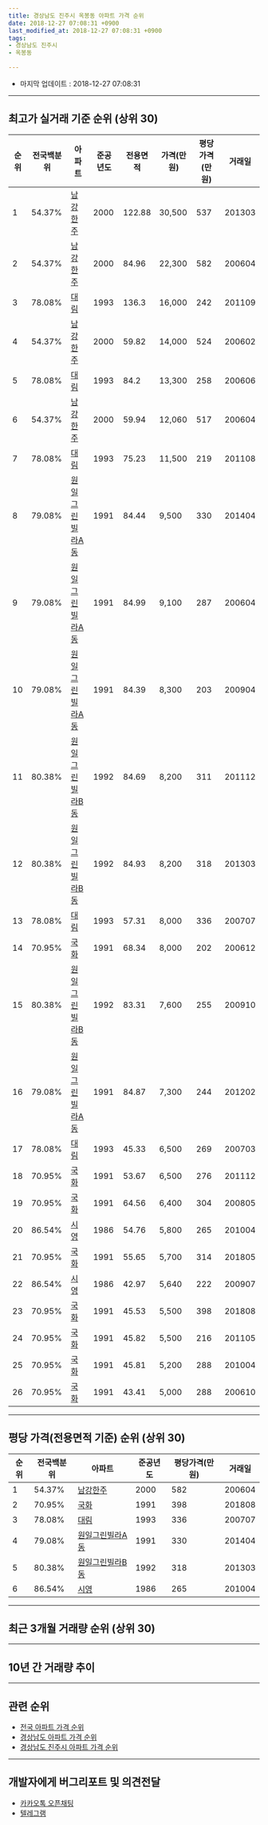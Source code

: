 ```yaml
---
title: 경상남도 진주시 옥봉동 아파트 가격 순위
date: 2018-12-27 07:08:31 +0900
last_modified_at: 2018-12-27 07:08:31 +0900
tags:
- 경상남도 진주시
- 옥봉동

---
```


* 마지막 업데이트 : 2018-12-27 07:08:31

---

## 최고가 실거래 기준 순위 (상위 30)


|순위|전국백분위|아파트|준공년도|전용면적|가격(만원)|평당가격(만원)|거래일|
|---|---|---|---|---|---|---|---|
|1|54.37%|[남강한주](https://search.naver.com/search.naver?query=%EA%B2%BD%EC%83%81%EB%82%A8%EB%8F%84+%EC%A7%84%EC%A3%BC%EC%8B%9C+%EC%98%A5%EB%B4%89%EB%8F%99+%EB%82%A8%EA%B0%95%ED%95%9C%EC%A3%BC)|2000|122.88|30,500|537|201303|
|2|54.37%|[남강한주](https://search.naver.com/search.naver?query=%EA%B2%BD%EC%83%81%EB%82%A8%EB%8F%84+%EC%A7%84%EC%A3%BC%EC%8B%9C+%EC%98%A5%EB%B4%89%EB%8F%99+%EB%82%A8%EA%B0%95%ED%95%9C%EC%A3%BC)|2000|84.96|22,300|582|200604|
|3|78.08%|[대림](https://search.naver.com/search.naver?query=%EA%B2%BD%EC%83%81%EB%82%A8%EB%8F%84+%EC%A7%84%EC%A3%BC%EC%8B%9C+%EC%98%A5%EB%B4%89%EB%8F%99+%EB%8C%80%EB%A6%BC)|1993|136.3|16,000|242|201109|
|4|54.37%|[남강한주](https://search.naver.com/search.naver?query=%EA%B2%BD%EC%83%81%EB%82%A8%EB%8F%84+%EC%A7%84%EC%A3%BC%EC%8B%9C+%EC%98%A5%EB%B4%89%EB%8F%99+%EB%82%A8%EA%B0%95%ED%95%9C%EC%A3%BC)|2000|59.82|14,000|524|200602|
|5|78.08%|[대림](https://search.naver.com/search.naver?query=%EA%B2%BD%EC%83%81%EB%82%A8%EB%8F%84+%EC%A7%84%EC%A3%BC%EC%8B%9C+%EC%98%A5%EB%B4%89%EB%8F%99+%EB%8C%80%EB%A6%BC)|1993|84.2|13,300|258|200606|
|6|54.37%|[남강한주](https://search.naver.com/search.naver?query=%EA%B2%BD%EC%83%81%EB%82%A8%EB%8F%84+%EC%A7%84%EC%A3%BC%EC%8B%9C+%EC%98%A5%EB%B4%89%EB%8F%99+%EB%82%A8%EA%B0%95%ED%95%9C%EC%A3%BC)|2000|59.94|12,060|517|200604|
|7|78.08%|[대림](https://search.naver.com/search.naver?query=%EA%B2%BD%EC%83%81%EB%82%A8%EB%8F%84+%EC%A7%84%EC%A3%BC%EC%8B%9C+%EC%98%A5%EB%B4%89%EB%8F%99+%EB%8C%80%EB%A6%BC)|1993|75.23|11,500|219|201108|
|8|79.08%|[원일그린빌라A동](https://search.naver.com/search.naver?query=%EA%B2%BD%EC%83%81%EB%82%A8%EB%8F%84+%EC%A7%84%EC%A3%BC%EC%8B%9C+%EC%98%A5%EB%B4%89%EB%8F%99+%EC%9B%90%EC%9D%BC%EA%B7%B8%EB%A6%B0%EB%B9%8C%EB%9D%BCA%EB%8F%99)|1991|84.44|9,500|330|201404|
|9|79.08%|[원일그린빌라A동](https://search.naver.com/search.naver?query=%EA%B2%BD%EC%83%81%EB%82%A8%EB%8F%84+%EC%A7%84%EC%A3%BC%EC%8B%9C+%EC%98%A5%EB%B4%89%EB%8F%99+%EC%9B%90%EC%9D%BC%EA%B7%B8%EB%A6%B0%EB%B9%8C%EB%9D%BCA%EB%8F%99)|1991|84.99|9,100|287|200604|
|10|79.08%|[원일그린빌라A동](https://search.naver.com/search.naver?query=%EA%B2%BD%EC%83%81%EB%82%A8%EB%8F%84+%EC%A7%84%EC%A3%BC%EC%8B%9C+%EC%98%A5%EB%B4%89%EB%8F%99+%EC%9B%90%EC%9D%BC%EA%B7%B8%EB%A6%B0%EB%B9%8C%EB%9D%BCA%EB%8F%99)|1991|84.39|8,300|203|200904|
|11|80.38%|[원일그린빌라B동](https://search.naver.com/search.naver?query=%EA%B2%BD%EC%83%81%EB%82%A8%EB%8F%84+%EC%A7%84%EC%A3%BC%EC%8B%9C+%EC%98%A5%EB%B4%89%EB%8F%99+%EC%9B%90%EC%9D%BC%EA%B7%B8%EB%A6%B0%EB%B9%8C%EB%9D%BCB%EB%8F%99)|1992|84.69|8,200|311|201112|
|12|80.38%|[원일그린빌라B동](https://search.naver.com/search.naver?query=%EA%B2%BD%EC%83%81%EB%82%A8%EB%8F%84+%EC%A7%84%EC%A3%BC%EC%8B%9C+%EC%98%A5%EB%B4%89%EB%8F%99+%EC%9B%90%EC%9D%BC%EA%B7%B8%EB%A6%B0%EB%B9%8C%EB%9D%BCB%EB%8F%99)|1992|84.93|8,200|318|201303|
|13|78.08%|[대림](https://search.naver.com/search.naver?query=%EA%B2%BD%EC%83%81%EB%82%A8%EB%8F%84+%EC%A7%84%EC%A3%BC%EC%8B%9C+%EC%98%A5%EB%B4%89%EB%8F%99+%EB%8C%80%EB%A6%BC)|1993|57.31|8,000|336|200707|
|14|70.95%|[국화](https://search.naver.com/search.naver?query=%EA%B2%BD%EC%83%81%EB%82%A8%EB%8F%84+%EC%A7%84%EC%A3%BC%EC%8B%9C+%EC%98%A5%EB%B4%89%EB%8F%99+%EA%B5%AD%ED%99%94)|1991|68.34|8,000|202|200612|
|15|80.38%|[원일그린빌라B동](https://search.naver.com/search.naver?query=%EA%B2%BD%EC%83%81%EB%82%A8%EB%8F%84+%EC%A7%84%EC%A3%BC%EC%8B%9C+%EC%98%A5%EB%B4%89%EB%8F%99+%EC%9B%90%EC%9D%BC%EA%B7%B8%EB%A6%B0%EB%B9%8C%EB%9D%BCB%EB%8F%99)|1992|83.31|7,600|255|200910|
|16|79.08%|[원일그린빌라A동](https://search.naver.com/search.naver?query=%EA%B2%BD%EC%83%81%EB%82%A8%EB%8F%84+%EC%A7%84%EC%A3%BC%EC%8B%9C+%EC%98%A5%EB%B4%89%EB%8F%99+%EC%9B%90%EC%9D%BC%EA%B7%B8%EB%A6%B0%EB%B9%8C%EB%9D%BCA%EB%8F%99)|1991|84.87|7,300|244|201202|
|17|78.08%|[대림](https://search.naver.com/search.naver?query=%EA%B2%BD%EC%83%81%EB%82%A8%EB%8F%84+%EC%A7%84%EC%A3%BC%EC%8B%9C+%EC%98%A5%EB%B4%89%EB%8F%99+%EB%8C%80%EB%A6%BC)|1993|45.33|6,500|269|200703|
|18|70.95%|[국화](https://search.naver.com/search.naver?query=%EA%B2%BD%EC%83%81%EB%82%A8%EB%8F%84+%EC%A7%84%EC%A3%BC%EC%8B%9C+%EC%98%A5%EB%B4%89%EB%8F%99+%EA%B5%AD%ED%99%94)|1991|53.67|6,500|276|201112|
|19|70.95%|[국화](https://search.naver.com/search.naver?query=%EA%B2%BD%EC%83%81%EB%82%A8%EB%8F%84+%EC%A7%84%EC%A3%BC%EC%8B%9C+%EC%98%A5%EB%B4%89%EB%8F%99+%EA%B5%AD%ED%99%94)|1991|64.56|6,400|304|200805|
|20|86.54%|[시영](https://search.naver.com/search.naver?query=%EA%B2%BD%EC%83%81%EB%82%A8%EB%8F%84+%EC%A7%84%EC%A3%BC%EC%8B%9C+%EC%98%A5%EB%B4%89%EB%8F%99+%EC%8B%9C%EC%98%81)|1986|54.76|5,800|265|201004|
|21|70.95%|[국화](https://search.naver.com/search.naver?query=%EA%B2%BD%EC%83%81%EB%82%A8%EB%8F%84+%EC%A7%84%EC%A3%BC%EC%8B%9C+%EC%98%A5%EB%B4%89%EB%8F%99+%EA%B5%AD%ED%99%94)|1991|55.65|5,700|314|201805|
|22|86.54%|[시영](https://search.naver.com/search.naver?query=%EA%B2%BD%EC%83%81%EB%82%A8%EB%8F%84+%EC%A7%84%EC%A3%BC%EC%8B%9C+%EC%98%A5%EB%B4%89%EB%8F%99+%EC%8B%9C%EC%98%81)|1986|42.97|5,640|222|200907|
|23|70.95%|[국화](https://search.naver.com/search.naver?query=%EA%B2%BD%EC%83%81%EB%82%A8%EB%8F%84+%EC%A7%84%EC%A3%BC%EC%8B%9C+%EC%98%A5%EB%B4%89%EB%8F%99+%EA%B5%AD%ED%99%94)|1991|45.53|5,500|398|201808|
|24|70.95%|[국화](https://search.naver.com/search.naver?query=%EA%B2%BD%EC%83%81%EB%82%A8%EB%8F%84+%EC%A7%84%EC%A3%BC%EC%8B%9C+%EC%98%A5%EB%B4%89%EB%8F%99+%EA%B5%AD%ED%99%94)|1991|45.82|5,500|216|201105|
|25|70.95%|[국화](https://search.naver.com/search.naver?query=%EA%B2%BD%EC%83%81%EB%82%A8%EB%8F%84+%EC%A7%84%EC%A3%BC%EC%8B%9C+%EC%98%A5%EB%B4%89%EB%8F%99+%EA%B5%AD%ED%99%94)|1991|45.81|5,200|288|201004|
|26|70.95%|[국화](https://search.naver.com/search.naver?query=%EA%B2%BD%EC%83%81%EB%82%A8%EB%8F%84+%EC%A7%84%EC%A3%BC%EC%8B%9C+%EC%98%A5%EB%B4%89%EB%8F%99+%EA%B5%AD%ED%99%94)|1991|43.41|5,000|288|200610|


---

## 평당 가격(전용면적 기준) 순위 (상위 30)


|순위|전국백분위|아파트|준공년도|평당가격(만원)|거래일|
|---|---|---|---|---|---|
|1|54.37%|[남강한주](https://search.naver.com/search.naver?query=%EA%B2%BD%EC%83%81%EB%82%A8%EB%8F%84+%EC%A7%84%EC%A3%BC%EC%8B%9C+%EC%98%A5%EB%B4%89%EB%8F%99+%EB%82%A8%EA%B0%95%ED%95%9C%EC%A3%BC)|2000|582|200604|
|2|70.95%|[국화](https://search.naver.com/search.naver?query=%EA%B2%BD%EC%83%81%EB%82%A8%EB%8F%84+%EC%A7%84%EC%A3%BC%EC%8B%9C+%EC%98%A5%EB%B4%89%EB%8F%99+%EA%B5%AD%ED%99%94)|1991|398|201808|
|3|78.08%|[대림](https://search.naver.com/search.naver?query=%EA%B2%BD%EC%83%81%EB%82%A8%EB%8F%84+%EC%A7%84%EC%A3%BC%EC%8B%9C+%EC%98%A5%EB%B4%89%EB%8F%99+%EB%8C%80%EB%A6%BC)|1993|336|200707|
|4|79.08%|[원일그린빌라A동](https://search.naver.com/search.naver?query=%EA%B2%BD%EC%83%81%EB%82%A8%EB%8F%84+%EC%A7%84%EC%A3%BC%EC%8B%9C+%EC%98%A5%EB%B4%89%EB%8F%99+%EC%9B%90%EC%9D%BC%EA%B7%B8%EB%A6%B0%EB%B9%8C%EB%9D%BCA%EB%8F%99)|1991|330|201404|
|5|80.38%|[원일그린빌라B동](https://search.naver.com/search.naver?query=%EA%B2%BD%EC%83%81%EB%82%A8%EB%8F%84+%EC%A7%84%EC%A3%BC%EC%8B%9C+%EC%98%A5%EB%B4%89%EB%8F%99+%EC%9B%90%EC%9D%BC%EA%B7%B8%EB%A6%B0%EB%B9%8C%EB%9D%BCB%EB%8F%99)|1992|318|201303|
|6|86.54%|[시영](https://search.naver.com/search.naver?query=%EA%B2%BD%EC%83%81%EB%82%A8%EB%8F%84+%EC%A7%84%EC%A3%BC%EC%8B%9C+%EC%98%A5%EB%B4%89%EB%8F%99+%EC%8B%9C%EC%98%81)|1986|265|201004|


---

## 최근 3개월 거래량 순위 (상위 30)


<div style="width:100%;">
    <canvas id="deal_count_ranking" height="250"></canvas>
</div>


<script>
new Chart(document.getElementById("deal_count_ranking"), {
    type: 'horizontalBar',
    data: {
        labels: ['대림', '남강한주', '시영'],
        datasets: [{
            label: '실거래 수',
            data: [1, 1, 1],
            borderColor: "rgba(255, 0, 128, 1)",
            backgroundColor: "rgba(255, 0, 128, 0.5)",
            fill: false,
        }]
    },
    options: {
        responsive: true,
        title: {
            display: true,
            text: '최근 3개월 거래량 순위'
        },
        tooltips: {
            mode: 'index',
            intersect: false,
            callbacks: {
                title: function(tooltipItems, data) {
                    return "실거래 수:";
                },
                label: function(tooltipItem, data) {
                    return data.labels[tooltipItem.index] + ": " + tooltipItem.xLabel;
                }
            }
        },
        hover: {
            mode: 'nearest',
            intersect: true
        },
        scales: {
            xAxes: [{
                display: true,
                scaleLabel: {
                    display: true,
                    labelString: '실거래 수'
                },
                ticks: {
                    suggestedMin: 0,
                }
            }],
            yAxes: [{
                display: true,
                ticks: {
                    autoSkip: false,
                    callback: function(value, index, values) {
                        if (value.length > 15)
                            return value.substr(0, 13) + "...";
                        else
                            return value;
                    }
                },
                scaleLabel: {
                    display: false,
                }
            }]
        }
    }
});

</script>


---

## 10년 간 거래량 추이


<div style="width:100%;">
    <canvas id="deal_progress" height="250"></canvas>
</div>

<script>
new Chart(document.getElementById("deal_progress"), {
    type: 'line',
    data: {
        labels: ['200812','200901','200902','200903','200904','200905','200906','200907','200908','200909','200910','200911','200912','201001','201002','201003','201004','201005','201006','201007','201008','201009','201010','201011','201012','201101','201102','201103','201104','201105','201106','201107','201108','201109','201110','201111','201112','201201','201202','201203','201204','201205','201206','201207','201208','201209','201210','201211','201212','201301','201302','201303','201304','201305','201306','201307','201308','201309','201310','201311','201312','201401','201402','201403','201404','201405','201406','201407','201408','201409','201410','201411','201412','201501','201502','201503','201504','201505','201506','201507','201508','201509','201510','201511','201512','201601','201602','201603','201604','201605','201606','201607','201608','201609','201610','201611','201612','201701','201702','201703','201704','201705','201706','201707','201708','201709','201710','201711','201712','201801','201802','201803','201804','201805','201806','201807','201808','201809','201810','201811','201812'],
        datasets: [{
            label: '실거래 수',
            pointRadius: 1,
            data: [0, 0, 2, 3, 5, 1, 3, 1, 3, 1, 4, 2, 0, 2, 3, 1, 3, 2, 2, 0, 1, 0, 0, 0, 0, 2, 1, 1, 1, 3, 3, 0, 2, 5, 1, 1, 3, 1, 5, 2, 2, 2, 1, 1, 4, 2, 3, 0, 1, 1, 0, 5, 0, 1, 0, 1, 0, 0, 1, 1, 0, 2, 2, 1, 2, 3, 1, 1, 0, 2, 0, 2, 0, 2, 0, 1, 3, 3, 1, 1, 1, 2, 4, 1, 2, 2, 0, 2, 0, 0, 2, 0, 0, 2, 2, 0, 2, 3, 2, 1, 2, 2, 0, 1, 2, 1, 0, 0, 0, 0, 0, 1, 1, 2, 1, 1, 5, 1, 1, 1, 1],
            borderColor: "rgba(255, 201, 14, 1)",
            backgroundColor: "rgba(255, 201, 14, 0.5)",
            fill: true,
        }]
    },
    options: {
        responsive: true,
        title: {
            display: true,
            text: '10년간 거래량 추이'
        },
        tooltips: {
            mode: 'index',
            intersect: false,
        },
        hover: {
            mode: 'nearest',
            intersect: true
        },
        scales: {
            xAxes: [{
                display: true,
                scaleLabel: {
                    display: true,
                    labelString: '년/월'
                }
            }],
            yAxes: [{
                display: true,
                ticks: {
                    suggestedMin: 0,
                },
                scaleLabel: {
                    display: true,
                    labelString: '실거래 수'
                }
            }]
        }
    }
});

</script>


---

## 관련 순위

- [전국 아파트 가격 순위](https://inasie.github.io/apt-ranking/전국)
- [경상남도 아파트 가격 순위](https://inasie.github.io/apt-ranking/경상남도)
- [경상남도 진주시 아파트 가격 순위](https://inasie.github.io/apt-ranking/경상남도-진주시)


---

## 개발자에게 버그리포트 및 의견전달

- [카카오톡 오픈채팅](https://open.kakao.com/o/gLJUAP4)
- [텔레그램](https://t.me/inasie)

